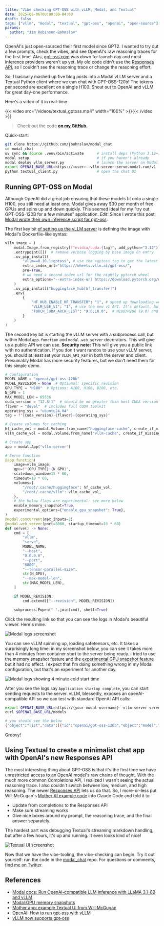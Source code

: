 ```yaml
---
title: "Vibe checking GPT-OSS with vLLM, Modal, and Textual"
date: 2025-08-06T00:00:00-04:00
draft: false
tags: ["vllm", "modal", "textual", "gpt-oss", "openai", "open-source"]
params:
  author: "Jim Robinson-Bohnslav"
---
```


OpenAI's just open-sourced their first model since GPT2. I wanted to try out a few prompts, check the vibes, and see OpenAI's raw reasoning traces for the first time. Alas, [gpt-oss.com](http://gpt-oss.com) was down for launch day and most inference providers weren't up yet. My old code didn't use the [Responses API](https://platform.openai.com/docs/api-reference/responses), so I couldn't see the reasoning trace or change the reasoning effort.

So, I basically mashed up five blog posts into a Modal vLLM server and a Textual Python client where we can chat with GPT-OSS-120b! The tokens per second are excellent on a single H100. Shout out to OpenAI and vLLM for great day-one performance.

Here's a video of it in real-time.

{{< video src="/videos/textual_gptoss.mp4" width="100%" >}}{{< /video >}}

> Check out the code **[on my GitHub](https://github.com/jbohnslav/modal_chat).**

Quick-start:

```bash
git clone https://github.com/jbohnslav/modal_chat
cd modal_chat
uv sync && source .venv/bin/activate      # install deps (Python 3.12+)
modal setup                               # if you haven't already
modal deploy vllm_server.py               # launch the server on Modal
export OPENAI_BASE_URL=https://<user>--vllm-server-serve.modal.run/v1
python textual_client.py                  # open the chat UI
```

## Running GPT-OSS on Modal

Although OpenAI did a great job ensuring that these models fit onto a single H100, you still need at least one. Modal gives away $30 per month of free GPUs and spins up and down quickly. This seemed ideal for my "try out GPT-OSS-120B for a few minutes" application. *Edit*: Since I wrote this post, [Modal wrote their own inference script for gpt-oss](https://modal.com/docs/examples/gpt-oss).

The first key bit [of setting up the vLLM server](https://github.com/jbohnslav/modal_chat/blob/main/vllm_server.py) is defining the image with Modal's Dockerfile-like syntax:

```python
vllm_image = (
    modal.Image.from_registry(f"nvidia/cuda:{tag}", add_python="3.12")
    .entrypoint([])  # remove verbose logging by base image on entry
    .uv_pip_install(
        "vllm==0.10.1+gptoss", # use the +gptoss tag to get the latest version of vLLM with GPT-OSS support
        extra_index_url="https://wheels.vllm.ai/gpt-oss/",
        pre=True,
        # we need a second index url for the nightly pytorch wheel
        extra_options="--extra-index-url https://download.pytorch.org/whl/nightly/cu128 --index-strategy unsafe-best-match",
    )
    .uv_pip_install("huggingface_hub[hf_transfer]")
    .env(
        {
            "HF_HUB_ENABLE_HF_TRANSFER": "1", # speed up downloading weights
            "VLLM_USE_V1": "1", # use the new v1 API. It's default, but let's be explicit
            "TORCH_CUDA_ARCH_LIST": "9.0;10.0",  # H100/H200 (9.0) and B200 (10.0)
        }
    )
)
```

The second key bit is starting the vLLM server with a subprocess call, but within Modal `app.function` and `modal.web_server` decorators. This will give us a public API we can use. **Security note:** This will give you a public link with no authentication. If you don't want randos to use your vLLM server, you should at least set your `VLLM_API_KEY` in both the server and client. Presumably Modal has more security features, but we don't need them for this simple demo.

```python
# Configuration
MODEL_NAME = "openai/gpt-oss-120b"
MODEL_REVISION = None  # Optional: specific revision
GPU_TYPE = "H100"  # Options: A100, H100, B200, etc.
N_GPU = 1
MAX_MODEL_LEN = 65536
cuda_version = "12.8.1"  # should be no greater than host CUDA version
flavor = "devel"  # includes full CUDA toolkit
operating_sys = "ubuntu24.04"
tag = f"{cuda_version}-{flavor}-{operating_sys}"

# Create volumes for caching
hf_cache_vol = modal.Volume.from_name("huggingface-cache", create_if_missing=True)
vllm_cache_vol = modal.Volume.from_name("vllm-cache", create_if_missing=True)

# Create app
app = modal.App("vllm-server")

# Serve function
@app.function(
    image=vllm_image,
    gpu=f"{GPU_TYPE}:{N_GPU}",
    scaledown_window=15 * 60,
    timeout=10 * 60,
    volumes={
        "/root/.cache/huggingface": hf_cache_vol,
        "/root/.cache/vllm": vllm_cache_vol,
    },
    # the below flags are experimental: see more below
    enable_memory_snapshot=True, 
    experimental_options={"enable_gpu_snapshot": True},
)
@modal.concurrent(max_inputs=2)
@modal.web_server(port=8000, startup_timeout=10 * 60)
def serve() -> None:
    cmd = [
        "vllm",
        "serve",
        MODEL_NAME,
        "--host",
        "0.0.0.0",
        "--port",
        "8000",
        "--tensor-parallel-size",
        str(N_GPU),
        "--max-model-len",
        str(MAX_MODEL_LEN),
    ]

    if MODEL_REVISION:
        cmd.extend(["--revision", MODEL_REVISION])

    subprocess.Popen(" ".join(cmd), shell=True)
```

Click the resulting link so that you can see the logs in Modal's beautiful viewer. Here's mine.

![Modal logs screenshot](/images/modal_ss.png)

You can see vLLM spinning up, loading safetensors, etc. It takes a surprisingly long time: in my screenshot below, you can see it takes more than 4 minutes from container start to the server being ready. I tried to use the memory snapshot feature and the [experimental GPU snapshot feature](https://modal.com/blog/gpu-mem-snapshots) but it had no effect. I expect that I'm doing something wrong in my Modal configuration, but that's an experiment for another day.

![Modal logs showing 4 minute cold start time](/images/modal_cold_start.png)

After you see the logs say `Application startup complete`, you can start sending requests to the server. vLLM, blessedly, exposes an openAI-compatible API so we can test with standard OpenAI API calls:

```bash
export OPENAI_BASE_URL=https://{your-modal-username}--vllm-server-serve.modal.run/v1
curl $OPENAI_BASE_URL/models

# you should see the below
{"object":"list","data":[{"id":"openai/gpt-oss-120b","object":"model","created":1754450540,"owned_by":"vllm","root":"openai/gpt-oss-120b","parent":null,"max_model_len":65536,"permission":[{"id":"modelperm-4746fc4aa9a2413b905e840e9be92ac9","object":"model_permission","created":1754450540,"allow_create_engine":false,"allow_sampling":true,"allow_logprobs":true,"allow_search_indices":false,"allow_view":true,"allow_fine_tuning":false,"organization":"*","group":null,"is_blocking":false}]}]
```

Groovy!

## Using Textual to create a minimalist chat app with OpenAI's new Responses API

The most interesting thing about GPT-OSS is that it's the first time we have unrestricted access to an OpenAI model's raw chains of thought. With the much more common Completions API, I realized I wasn't seeing the actual reasoning trace. I also couldn't switch between low, medium, and high reasoning. The newer [Responses API](https://platform.openai.com/docs/api-reference/responses) lets us do that. So, I more-or-less put Will McGugan's [Mother AI example code](https://textual.textualize.io/blog/2024/09/15/anatomy-of-a-textual-user-interface/) into Claude Code and told it to

- Update from completions to the Responses API
- Make sure streaming works
- Give nice boxes around my prompt, the reasoning trace, and the final answer separately.

The hardest part was debugging Textual's streaming markdown handling, but after a few hours, it's up and running. It even looks kind of nice!

![Textual UI screenshot](/images/textual_ui.png)

Now that we have the vibe-tooling, the vibe-checking can begin. Try it out yourself: run the code in the [modal_chat](https://github.com/jbohnslav/modal_chat) repo. For questions or comments, [find me on Twitter](https://x.com/jbohnslav).

## References

- [Modal docs: Run OpenAI-compatible LLM inference with LLaMA 3.1-8B and vLLM](https://modal.com/docs/examples/vllm_inference)
- [Modal:GPU memory snapshots](https://modal.com/blog/gpu-mem-snapshots)
- [Mother app: example Textual UI from Will McGugan](https://textual.textualize.io/blog/2024/09/15/anatomy-of-a-textual-user-interface/)
- [OpenAI: How to run gpt-oss with vLLM](https://cookbook.openai.com/articles/gpt-oss/run-vllm)
- [vLLM now supports gpt-oss](https://blog.vllm.ai/2025/08/05/gpt-oss.html)
